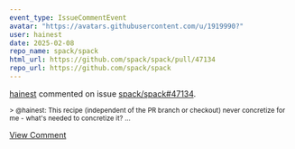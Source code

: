 ```yaml
---
event_type: IssueCommentEvent
avatar: "https://avatars.githubusercontent.com/u/1919990?"
user: hainest
date: 2025-02-08
repo_name: spack/spack
html_url: https://github.com/spack/spack/pull/47134
repo_url: https://github.com/spack/spack
---
```


<a href='https://github.com/hainest' target='_blank'>hainest</a> commented on issue <a href='https://github.com/spack/spack/pull/47134' target='_blank'>spack/spack#47134</a>.

<small>> @hainest: This recipe (independent of the PR branch or checkout) never concretize for me - what's needed to concretize it?...</small>

<a href='https://github.com/spack/spack/pull/47134' target='_blank'>View Comment</a>